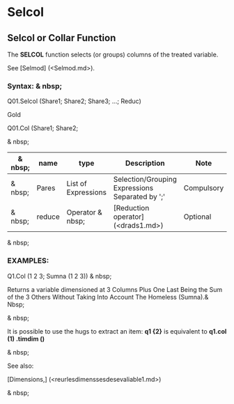 # Selcol

## Selcol or Collar Function

The **SELCOL** function selects (or groups) columns of the treated variable.

See [Selmod] (<Selmod.md>).

### Syntax: & nbsp;

Q01.Selcol (Share1; Share2; Share3; ...; Reduc)

Gold

Q01.Col (Share1; Share2;

& nbsp;

| & nbsp; | **name** | **type** | **Description** | **Note** |
| --- | --- | --- | --- | --- |
| & nbsp; | Pares | List of Expressions | Selection/Grouping Expressions Separated by ';' | Compulsory |
| & nbsp; | reduce | Operator & nbsp; | [Reduction operator] (<drads1.md>) | Optional |

& nbsp;

### EXAMPLES:

Q1.Col (1 2 3; Sumna (1 2 3)) & nbsp;

Returns a variable dimensioned at 3 Columns Plus One Last Being the Sum of the 3 Others Without Taking Into Account The Homeless (Sumna).& Nbsp;

& nbsp;

It is possible to use the hugs to extract an item: **q1 {2}** is equivalent to **q1.col (1) .timdim ()**

& nbsp;

See also:

[Dimensions,] (<reurlesdimenssesdesevaliable1.md>)

& nbsp;